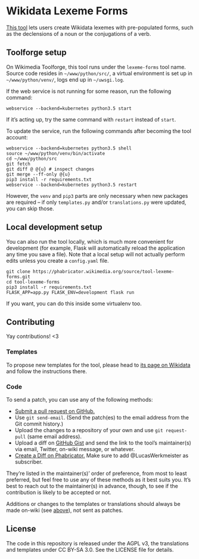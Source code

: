 # Wikidata Lexeme Forms

[This tool](https://tools.wmflabs.org/lexeme-forms/) lets users create Wikidata lexemes with pre-populated forms,
such as the declensions of a noun or the conjugations of a verb.

## Toolforge setup

On Wikimedia Toolforge, this tool runs under the `lexeme-forms` tool name.
Source code resides in `~/www/python/src/`,
a virtual environment is set up in `~/www/python/venv/`,
logs end up in `~/uwsgi.log`.

If the web service is not running for some reason, run the following command:
```
webservice --backend=kubernetes python3.5 start
```
If it’s acting up, try the same command with `restart` instead of `start`.

To update the service, run the following commands after becoming the tool account:
```
webservice --backend=kubernetes python3.5 shell
source ~/www/python/venv/bin/activate
cd ~/www/python/src
git fetch
git diff @ @{u} # inspect changes
git merge --ff-only @{u}
pip3 install -r requirements.txt
webservice --backend=kubernetes python3.5 restart
```
However, the `venv` and `pip3` parts are only necessary when new packages are required –
if only `templates.py` and/or `translations.py` were updated, you can skip those.

## Local development setup

You can also run the tool locally, which is much more convenient for development
(for example, Flask will automatically reload the application any time you save a file).
Note that a local setup will not actually perform edits unless you create a `config.yaml` file.

```
git clone https://phabricator.wikimedia.org/source/tool-lexeme-forms.git
cd tool-lexeme-forms
pip3 install -r requirements.txt
FLASK_APP=app.py FLASK_ENV=development flask run
```

If you want, you can do this inside some virtualenv too.

## Contributing

Yay contributions! <3

### Templates

To propose new templates for the tool,
please head to [its page on Wikidata](https://www.wikidata.org/wiki/Wikidata:Wikidata_Lexeme_Forms)
and follow the instructions there.

### Code

To send a patch, you can use any of the following methods:

* [Submit a pull request on GitHub.](https://github.com/lucaswerkmeister/tool-lexeme-forms)
* Use `git send-email`.
  (Send the patch(es) to the email address from the Git commit history.)
* Upload the changes to a repository of your own and use `git request-pull` (same email address).
* Upload a diff on [GitHub Gist](https://gist.github.com/)
  and send the link to the tool’s maintainer(s) via email, Twitter, on-wiki message, or whatever.
* [Create a Diff on Phabricator.](https://phabricator.wikimedia.org/differential/diff/create/)
  Make sure to add @LucasWerkmeister as subscriber.

They’re listed in the maintainer(s)’ order of preference, from most to least preferred,
but feel free to use any of these methods as it best suits you.
It’s best to reach out to the maintainer(s) in advance, though,
to see if the contribution is likely to be accepted or not.

Additions or changes to the templates or translations
should always be made on-wiki (see [above](#templates)),
not sent as patches.

## License

The code in this repository is released under the AGPL v3,
the translations and templates under CC BY-SA 3.0.
See the LICENSE file for details.
